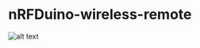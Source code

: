 # nRFDuino-wireless-remote
![alt text](https://github.com/RedChiliDotIn/nRFDuino-wireless-remote/blob/main/overall.jpg?raw=true)
